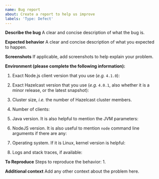 ```yaml
---
name: Bug report
about: Create a report to help us improve
labels: 'Type: Defect'
---
```

**Describe the bug**
A clear and concise description of what the bug is.

**Expected behavior**
A clear and concise description of what you expected to happen.

**Screenshots**
If applicable, add screenshots to help explain your problem.

**Environment (please complete the following information):**
<!--
Thanks for reporting your issue.
To help us resolve your issue quickly and efficiently, we need as much data for diagnostics as possible.
Please share with us the following information:
-->

1. Exact Node.js client version that you use (_e.g._ `4.1.0`):

2. Exact Hazelcast version that you use (_e.g._ `4.0.1`, also whether it is a minor release, or the latest snapshot):

3. Cluster size, _i.e._ the number of Hazelcast cluster members.

4. Number of clients:

5. Java version. It is also helpful to mention the JVM parameters:

6. NodeJS version. It is also useful to mention `node` command line arguments if there are any:

7. Operating system. If it is Linux, kernel version is helpful:

8. Logs and stack traces, if available:

**To Reproduce**
Steps to reproduce the behavior:
1. 

**Additional context**
Add any other context about the problem here.
